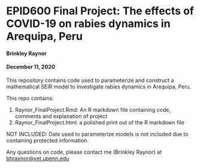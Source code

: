 # EPID600 Final Project: The effects of COVID-19 on rabies dynamics in Arequipa, Peru
#### Brinkley Raynor
#### December 11, 2020

This repository contains code used to parameterize and construct a mathematical SEIR model to investigate rabies dynamics in Arequipa, Peru.

This repo contains:

1. Raynor_FinalProject.Rmd: An R markdown file containing code, comments and explanation of project
2. Raynor_FinalProject.html: a polished print out of the R markdown file

NOT INCLUDED:
Date used to parameterize models is not included due to containing protected information. 

Any questions on code, please contact me (Brinkley Raynor) at bhraynor@vet.upenn.edu
